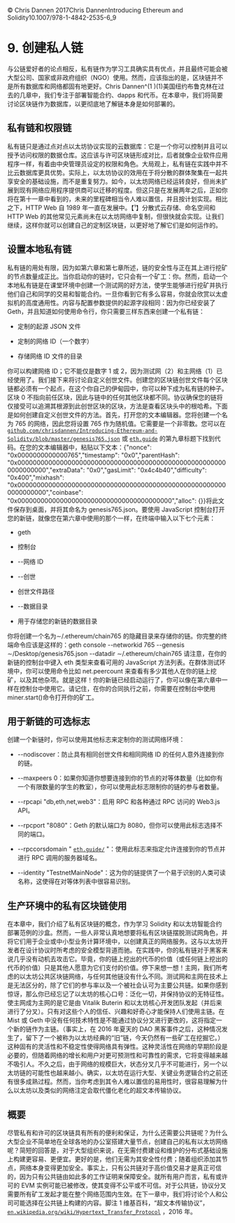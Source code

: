 © Chris Dannen 2017Chris DannenIntroducing Ethereum and Solidity10.1007/978-1-4842-2535-6_9

# 9. 创建私人链

与公链爱好者的论点相反，私有链作为学习工具确实具有优点，并且最终可能会被大型公司、国家或非政府组织（NGO）使用。然而，应该指出的是，区块链并不是所有数据库和网络都固有地更好。Chris Dannen^(1 )(1)美国纽约布鲁克林在过去的几章中，我们专注于部署智能合约、dapps 和代币。在本章中，我们将简要讨论区块链作为数据库，以更彻底地了解链本身是如何部署的。

## 私有链和权限链

私有链只是通过点对点以太坊协议实现的云数据库：它是一个你可以控制并且可以授予访问权限的数据仓库。这应该与许可区块链形成对比，后者就像企业软件应用程序一样，有着由中央管理员设定的权限和角色。大局观上，私有链在实践中并不比云数据库更具优势。实际上，以太坊协议的效用在于将分散的群体聚集在一起共享安全的基础设施，而不是重复努力。如今，以太坊网络已经运转良好，但尚未扩展到现有网络应用程序提供商可以迁移的程度。但这只是在发展两年之后，正如你将在第十一章中看到的，未来的里程碑相当令人难以置信，并且按计划实现。相比之下，HTTP Web 自 1989 年一直在发展中。【¹】分散式云存储、命名空间和 HTTP Web 的其他常见元素尚未在以太坊网络中复制，但很快就会实现。让我们继续，这样你就可以创建自己的定制区块链，以更好地了解它们是如何运作的。

## 设置本地私有链

私有链的用处有限，因为如第六章和第七章所述，链的安全性与正在其上进行挖矿的节点数量成正比。当你启动你的链时，它只会有一个矿工：你。然而，启动一个本地私有链是在课堂环境中创建一个测试网的好方法，使学生能够进行挖矿并执行他们自己和同学的交易和智能合约。一旦你看到它有多么容易，你就会欣赏以太虚拟机的高度通用性。内容与配置参数提供的起源字段相同：因为你已经安装了 Geth，并且知道如何使用命令行，你只需要三样东西来创建一个私有链：

+   定制的起源 JSON 文件

+   定制的网络 ID（一个数字）

+   存储网络 ID 文件的目录

你可以构建网络 ID；它不能仅是数字 1 或 2，因为测试网（2）和主网络（1）已经使用了。我们接下来将讨论自定义创世文件。创建您的区块链创世文件每个区块链都必须有一个起点，在这个你自己的伊甸园中，你可以种下成为私有链的种子。区块 0 不指向前任区块，因此与链中的任何其他区块都不同。协议确保您的链将仅接受可以追溯其根源到此创世区块的区块，方法是查看区块头中的根哈希。下面是如何创建自定义创世文件的方法。首先，打开您的文本编辑器。您将创建一个名为 765 的网络，因此您将设置 765 作为随机值。它需要是一个非零数。您可以在 [`github.com/chrisdannen/Introducing-Ethereum-and-Solidity/blob/master/genesis765.json`](https://github.com/chrisdannen/Introducing-Ethereum-and-Solidity/blob/master/genesis765.json) 或 [`eth.guide`](http://eth.guide) 的第九章标题下找到代码。在您的文本编辑器中，粘贴以下文本：{"nonce": "0x0000000000000765","timestamp": "0x0","parentHash": "0x0000000000000000000000000000000000000000000000000000000000000000","extraData": "0x0","gasLimit": "0x4c4b40","difficulty": "0x400","mixhash": "0x0000000000000000000000000000000000000000000000000000000000000000","coinbase": "0x0000000000000000000000000000000000000000","alloc": {}}将此文件保存到桌面，并将其命名为 genesis765.json。要使用 JavaScript 控制台打开您的新链，就像您在第六章中使用的那个一样，在终端中输入以下七个元素：

+   geth

+   控制台

+   --网络 ID

+   --创世

+   创世文件路径

+   --数据目录

+   用于存储您的新链的数据目录

你将创建一个名为∼/.ethereum/chain765 的隐藏目录来存储你的链。你完整的终端命令应该是这样的：geth console --networkid 765 --genesis ∼/Desktop/genesis765.json --datadir ∼/.ethereum/chain765 请注意，在你的新链的控制台中键入 eth 类型来查看可用的 JavaScript 方法列表。在群体测试环境中，你可以使用命令比如 net.peercount 来查看有多少其他人在你的链上挖矿，以及其他杂项。就是这样！你的新链已经启动运行了，你可以像在第六章中一样在控制台中使用它。请记住，在你的合同执行之前，你需要在控制台中使用 miner.start()命令打开你的矿工。

## 用于新链的可选标志

创建一个新链时，你可以使用其他标志来定制你的测试网络环境：

+   --nodiscover：防止具有相同创世文件和相同网络 ID 的任何人意外连接到你的链。

+   --maxpeers 0：如果你知道你想要连接到你的节点的对等体数量（比如你有一个有限数量的学生的教室），你可以使用此标志限制你的链的参与者数量。

+   --rpcapi "db,eth,net,web3"：启用 RPC 和各种通过 RPC 访问的 Web3.js API。

+   --rpcport "8080"：Geth 的默认端口为 8080，但你可以使用此标志选择不同的端口。

+   --rpccorsdomain " [`eth.guide/`](http://eth.guide/) "：使用此标志来指定允许连接到你的节点并进行 RPC 调用的服务器域名。

+   --identity "TestnetMainNode"：这为你的链提供了一个易于识别的人类可读名称，这使得在对等体列表中很容易识别。

## 生产环境中的私有区块链使用

在本章中，我们介绍了私有区块链的概念，作为学习 Solidity 和以太坊智能合约部署范例的沙盒。然而，一些人非常认真地想要将私有区块链摆脱测试网角色，并将它们用于企业或中小型业务计算环境中，以创建真正的网络服务。这与以太坊开发者在设计协议时所考虑的安全模型背道而驰。在实践中，你的私有链对于黑客来说几乎没有动机去攻击它。毕竟，你的链上挖出的代币的价值（或任何链上挖出的代币的价值）只是其他人愿意为它们支付的价值。停下来想一想！主网，我们所考虑的以太坊公共区块链网络，与任何其他链没有什么不同。测试网和主网在技术上是无法区分的，除了它们的参与率以及一个被社会认可为主要公共链。如果你感到惊讶，那么你已经忘记了以太坊的核心口号：泛化一切，并保持协议的无特征性。使主网成为主网的是它是由 Vitalik Buterin 和以太坊核心开发团队发起（并后来进行了分叉）。只有对这些个人的信任、兴趣和好奇心才能保持人们使用主链。在 Mist 或 Geth 中没有任何技术特性是不能通过协议分叉进行更改的，这将指定一个新的链作为主链。（事实上，在 2016 年夏天的 DAO 黑客事件之后，这种情况发生了，留下了一个被称为以太坊经典的“旧”链，今天仍然有一些矿工在挖掘它。）这种固有的灵活性和不稳定性使得网络具有弹性。这种灵活性在网络的早期阶段是必要的，但随着网络的增长和用户对更可预测性和可靠性的需求，它将变得越来越不吸引人。不久之后，由于网络的规模巨大，状态分叉几乎不可能进行，另一个以太坊链的可能性也越来越小。确实，以太坊在运行大型、关键业务逻辑合约之前还有很多成熟过程。然而，当你考虑到其令人难以置信的易用性时，很容易理解为什么以太坊以及类似的网络注定会取代僵化老化的超文本传输协议。

## 概要

尽管私有和许可的区块链具有所有的便利和保证，为什么还需要公共链呢？为什么大型企业不简单地在全球各地的办公室搭建大量节点，创建自己的私有以太坊网络呢？简短的回答是，对于大型组织来说，在无需付费建设和维护的分布式基础设施上构建更容易、更便宜。更好的是，他们无需为其安全性付费；随着组织添加其节点，网络本身变得更加安全。事实上，只有公共链对于高价值交易才是真正可信的，因为只有公共链由如此多的工作证明来保障安全。就所有用户而言，私有或许可的 EVM 实例可能已被修改，使其变得不公平或不可信。对于公共链，协议分叉需要所有矿工发起才能在整个网络范围内生效。在下一章中，我们将讨论个人和公司可能选择在公共链上构建的内容。脚注 1 维基百科，“超文本传输协议”，[`en.wikipedia.org/wiki/Hypertext_Transfer_Protocol`](https://en.wikipedia.org/wiki/Hypertext_Transfer_Protocol) ，2016 年。
